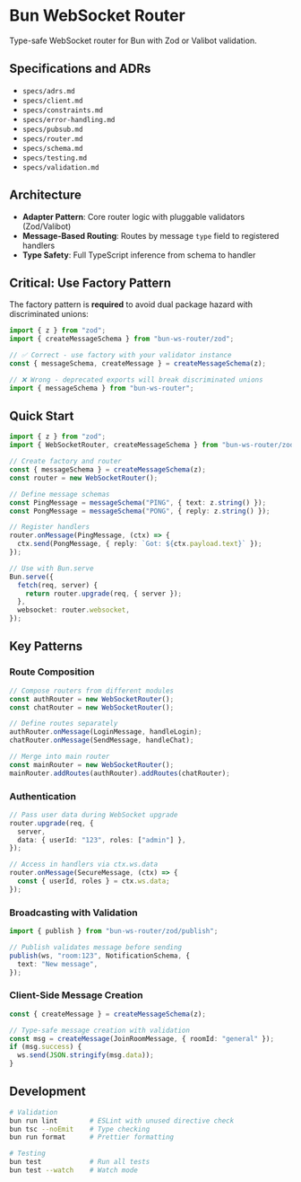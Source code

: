 # Bun WebSocket Router

Type-safe WebSocket router for Bun with Zod or Valibot validation.

## Specifications and ADRs

- `specs/adrs.md`
- `specs/client.md`
- `specs/constraints.md`
- `specs/error-handling.md`
- `specs/pubsub.md`
- `specs/router.md`
- `specs/schema.md`
- `specs/testing.md`
- `specs/validation.md`

## Architecture

- **Adapter Pattern**: Core router logic with pluggable validators (Zod/Valibot)
- **Message-Based Routing**: Routes by message `type` field to registered handlers
- **Type Safety**: Full TypeScript inference from schema to handler

## Critical: Use Factory Pattern

The factory pattern is **required** to avoid dual package hazard with discriminated unions:

```typescript
import { z } from "zod";
import { createMessageSchema } from "bun-ws-router/zod";

// ✅ Correct - use factory with your validator instance
const { messageSchema, createMessage } = createMessageSchema(z);

// ❌ Wrong - deprecated exports will break discriminated unions
import { messageSchema } from "bun-ws-router";
```

## Quick Start

```typescript
import { z } from "zod";
import { WebSocketRouter, createMessageSchema } from "bun-ws-router/zod";

// Create factory and router
const { messageSchema } = createMessageSchema(z);
const router = new WebSocketRouter();

// Define message schemas
const PingMessage = messageSchema("PING", { text: z.string() });
const PongMessage = messageSchema("PONG", { reply: z.string() });

// Register handlers
router.onMessage(PingMessage, (ctx) => {
  ctx.send(PongMessage, { reply: `Got: ${ctx.payload.text}` });
});

// Use with Bun.serve
Bun.serve({
  fetch(req, server) {
    return router.upgrade(req, { server });
  },
  websocket: router.websocket,
});
```

## Key Patterns

### Route Composition

```typescript
// Compose routers from different modules
const authRouter = new WebSocketRouter();
const chatRouter = new WebSocketRouter();

// Define routes separately
authRouter.onMessage(LoginMessage, handleLogin);
chatRouter.onMessage(SendMessage, handleChat);

// Merge into main router
const mainRouter = new WebSocketRouter();
mainRouter.addRoutes(authRouter).addRoutes(chatRouter);
```

### Authentication

```typescript
// Pass user data during WebSocket upgrade
router.upgrade(req, {
  server,
  data: { userId: "123", roles: ["admin"] },
});

// Access in handlers via ctx.ws.data
router.onMessage(SecureMessage, (ctx) => {
  const { userId, roles } = ctx.ws.data;
});
```

### Broadcasting with Validation

```typescript
import { publish } from "bun-ws-router/zod/publish";

// Publish validates message before sending
publish(ws, "room:123", NotificationSchema, {
  text: "New message",
});
```

### Client-Side Message Creation

```typescript
const { createMessage } = createMessageSchema(z);

// Type-safe message creation with validation
const msg = createMessage(JoinRoomMessage, { roomId: "general" });
if (msg.success) {
  ws.send(JSON.stringify(msg.data));
}
```

## Development

```bash
# Validation
bun run lint        # ESLint with unused directive check
bun tsc --noEmit    # Type checking
bun run format      # Prettier formatting

# Testing
bun test            # Run all tests
bun test --watch    # Watch mode
```
